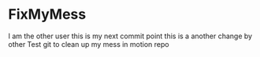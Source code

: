 FixMyMess
=========
I am the other user
this is my next commit point
this is a another change by other
Test git to clean up my mess in motion repo
